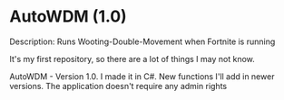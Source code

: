 # AutoWDM (1.0)
Description: Runs Wooting-Double-Movement when Fortnite is running

It's my first repository, so there are a lot of things I may not know.

AutoWDM - Version 1.0. I made it in C#. New functions I'll add in newer versions.
The application doesn't require any admin rights
